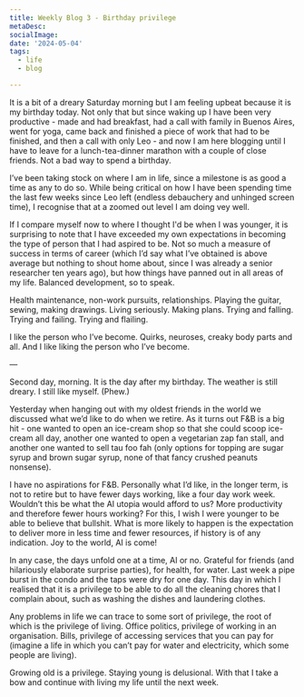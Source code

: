 ```yaml
---
title: Weekly Blog 3 - Birthday privilege
metaDesc: 
socialImage:  
date: '2024-05-04'
tags:
  - life
  - blog

--- 
```


It is a bit of a dreary Saturday morning but I am feeling upbeat because it is my birthday today. Not only that but since waking up I have been very productive - made and had breakfast, had a call with family in Buenos Aires, went for yoga, came back and finished a piece of work that had to be finished, and then a call with only Leo - and now I am here blogging until I have to leave for a lunch-tea-dinner marathon with a couple of close friends. Not a bad way to spend a birthday. 

I’ve been taking stock on where I am in life, since a milestone is as good a time as any to do so. While being critical on how I have been spending time the last few weeks since Leo left (endless debauchery and unhinged screen time), I recognise that at a zoomed out level I am doing vey well. 

If I compare myself now to where I thought I'd be when I was younger, it is surprising to note that I have exceeded my own expectations in becoming the type of person that I had aspired to be. Not so much a measure of success in terms of career (which I’d say what I’ve obtained is above average but nothing to shout home about, since I was already a senior researcher ten years ago), but how things have panned out in all areas of my life. Balanced development, so to speak. 

Health maintenance, non-work pursuits, relationships. Playing the guitar, sewing, making drawings. Living seriously. Making plans. Trying and falling. Trying and failing. Trying and flailing. 

I like the person who I’ve become. Quirks, neuroses, creaky body parts and all. And I like liking the person who I’ve become. 

—

Second day, morning. It is the day after my birthday. The weather is still dreary. I still like myself. (Phew.) 

Yesterday when hanging out with my oldest friends in the world we discussed what we’d like to do when we retire. As it turns out F&B is a big hit - one wanted to open an ice-cream shop so that she could scoop ice-cream all day, another one wanted to open a vegetarian zap fan stall, and another one wanted to sell tau foo fah (only options for topping are sugar syrup and brown sugar syrup, none of that fancy crushed peanuts nonsense). 

I have no aspirations for F&B. Personally what I’d like, in the longer term, is not to retire but to have fewer days working, like a four day work week. Wouldn’t this be what the AI utopia would afford to us? More productivity and therefore fewer hours working? For this, I wish I were younger to be able to believe that bullshit. What is more likely to happen is the expectation to deliver more in less time and fewer resources, if history is of any indication. Joy to the world, AI is come! 

In any case, the days unfold one at a time, AI or no. Grateful for friends (and hilariously elaborate surprise parties), for health, for water. Last week a pipe burst in the condo and the taps were dry for one day. This day in which I realised that it is a privilege to be able to do all the cleaning chores that I complain about, such as washing the dishes and laundering clothes. 

Any problems in life we can trace to some sort of privilege, the root of which is the privilege of living. Office politics, privilege of working in an organisation. Bills, privilege of accessing services that you can pay for (imagine a life in which you can’t pay for water and electricity, which some people are living). 
  
Growing old is a privilege. Staying young is delusional. With that I take a bow and continue with living my life until the next week. 